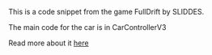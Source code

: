 This is a code snippet from the game FullDrift by SLIDDES.

The main code for the car is in CarControllerV3

Read more about it [here](https://sliddes.com/tymon-versmoren/code/fulldrift-car-controller/)